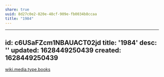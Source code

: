 ```yaml
---
share: true
uuid: 8d27c0e2-820e-48cf-909e-fb0034b8ccaa
title: "1984"
---
```

---
id: c6USaFZcm1NBAUACT02jd
title: '1984'
desc: ''
updated: 1628449250439
created: 1628449250439
---

[wiki.media.type.books](/a3a80e28-c537-4091-a06f-3d20f44ec6a2)